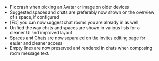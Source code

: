 - Fix crash when picking an Avatar or image on older devices
- Suggested spaces and chats are preferably now shown on the overview of a space, if configured
- [Fix] you can now suggest chat rooms you are already in as well
- Unified the way chats and spaces are shown in various lists for a cleaner UI and improved layout
- Spaces and Chats are now separated on the invites editing page for easier and cleaner access 
- Empty lines are now preserved and rendered in chats when composing room message text.


